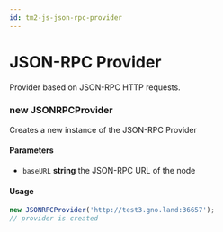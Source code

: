 ```yaml
---
id: tm2-js-json-rpc-provider
---
```


# JSON-RPC Provider

Provider based on JSON-RPC HTTP requests.

### new JSONRPCProvider

Creates a new instance of the JSON-RPC Provider

#### Parameters

* `baseURL` **string** the JSON-RPC URL of the node

#### Usage

```ts
new JSONRPCProvider('http://test3.gno.land:36657');
// provider is created
```